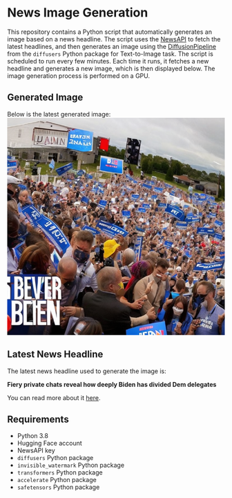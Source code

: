 # News Image Generation
This repository contains a Python script that automatically generates an image based on a news headline. The script uses the [NewsAPI](https://newsapi.org/) to fetch the latest headlines, and then generates an image using the [DiffusionPipeline](https://github.com/huggingface/diffusers) from the `diffusers` Python package for Text-to-Image task.
The script is scheduled to run every few minutes. Each time it runs, it fetches a new headline and generates a new image, which is then displayed below. The image generation process is performed on a GPU.

## Generated Image
Below is the latest generated image:
![Generated Image](image.png)

## Latest News Headline
The latest news headline used to generate the image is:

**Fiery private chats reveal how deeply Biden has divided Dem delegates**

You can read more about it [here](https://news.google.com/rss/articles/CBMiZWh0dHBzOi8vd3d3LnBvbGl0aWNvLmNvbS9uZXdzLzIwMjQvMDcvMTcvY2FsaWZvcm5pYS1kZW1vY3JhdGljLWRlbGVnYXRlcy1wcml2YXRlLWNoYXRzLWJpZGVuLTAwMTY5MjEw0gEA?oc=5).

## Requirements
- Python 3.8
- Hugging Face account
- NewsAPI key
- `diffusers` Python package
- `invisible_watermark` Python package
- `transformers` Python package
- `accelerate` Python package
- `safetensors` Python package
